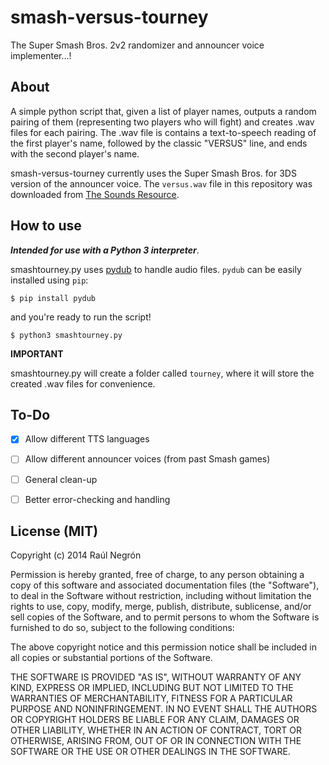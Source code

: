 smash-versus-tourney
===================

The Super Smash Bros. 2v2 randomizer and announcer voice implementer...!

## About

A simple python script that, given a list of player names, outputs a random pairing of them (representing two players who will fight) and creates .wav files for each pairing. The .wav file is contains a text-to-speech reading of the first player's name, followed by the classic "VERSUS" line, and ends with the second player's name.

smash-versus-tourney currently uses the Super Smash Bros. for 3DS version of the announcer voice. The `versus.wav` file in this repository was downloaded from [The Sounds Resource](http://www.sounds-resource.com/other_systems/supersmashbrosfornintendo3ds/sound/3535/).
## How to use

_**Intended for use with a Python 3 interpreter**_.

smashtourney.py uses [pydub](https://github.com/jiaaro/pydub/) to handle audio files. `pydub` can be easily installed using `pip`:

`$ pip install pydub`

and you're ready to run the script! 

`$ python3 smashtourney.py`

**IMPORTANT**

smashtourney.py will create a folder called `tourney`, where it will store the created .wav files for convenience.

## To-Do
- [x] Allow different TTS languages 
- [ ] Allow different announcer voices (from past Smash games)
-  [ ] General clean-up
-  [ ] Better error-checking and handling


## License (MIT)

Copyright (c) 2014 Raúl Negrón

Permission is hereby granted, free of charge, to any person obtaining a copy
of this software and associated documentation files (the "Software"), to deal
in the Software without restriction, including without limitation the rights
to use, copy, modify, merge, publish, distribute, sublicense, and/or sell
copies of the Software, and to permit persons to whom the Software is
furnished to do so, subject to the following conditions:

The above copyright notice and this permission notice shall be included in
all copies or substantial portions of the Software.

THE SOFTWARE IS PROVIDED "AS IS", WITHOUT WARRANTY OF ANY KIND, EXPRESS OR
IMPLIED, INCLUDING BUT NOT LIMITED TO THE WARRANTIES OF MERCHANTABILITY,
FITNESS FOR A PARTICULAR PURPOSE AND NONINFRINGEMENT. IN NO EVENT SHALL THE
AUTHORS OR COPYRIGHT HOLDERS BE LIABLE FOR ANY CLAIM, DAMAGES OR OTHER
LIABILITY, WHETHER IN AN ACTION OF CONTRACT, TORT OR OTHERWISE, ARISING FROM,
OUT OF OR IN CONNECTION WITH THE SOFTWARE OR THE USE OR OTHER DEALINGS IN
THE SOFTWARE.